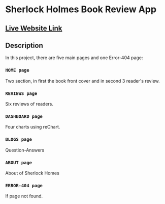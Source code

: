 # Sherlock Holmes Book Review App

## [Live Website Link](https://book-review-swoad-11.netlify.app/)


## Description

In this project, there are five main pages and one Error-404 page:

### `HOME page`

Two section, in first the book front cover and in second 3 reader's review.

### `REVIEWS page`

Six reviews of readers.

### `DASHBOARD page`

Four charts using reChart.

### `BLOGS page`

Question-Answers

### `ABOUT page`

About of Sherlock Homes

### `ERROR-404 page`

If page not found.

